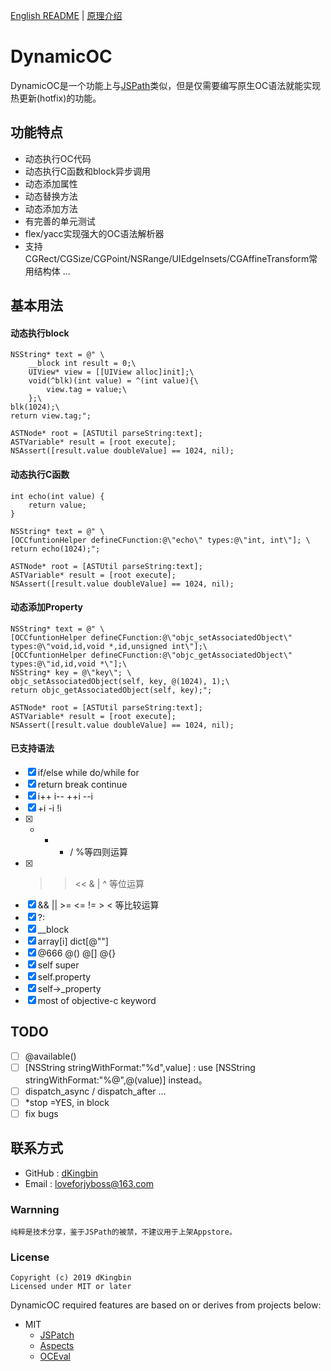
[English README](https://github.com/dKingbin/DynamicOC/blob/master/README.md)  | [原理介绍](https://github.com/dKingbin/DynamicOC/blob/master/principle_chs.md)

# DynamicOC
DynamicOC是一个功能上与[JSPath](https://github.com/bang590/JSPatch)类似，但是仅需要编写原生OC语法就能实现热更新(hotfix)的功能。

## 功能特点

- 动态执行OC代码
- 动态执行C函数和block异步调用
- 动态添加属性
- 动态替换方法
- 动态添加方法
- 有完善的单元测试
-  flex/yacc实现强大的OC语法解析器
- 支持CGRect/CGSize/CGPoint/NSRange/UIEdgeInsets/CGAffineTransform常用结构体
...

## 基本用法

#### 动态执行block

```
NSString* text = @" \
	__block int result = 0;\
	UIView* view = [[UIView alloc]init];\
	void(^blk)(int value) = ^(int value){\
		view.tag = value;\
	};\
blk(1024);\
return view.tag;";

ASTNode* root = [ASTUtil parseString:text];
ASTVariable* result = [root execute];
NSAssert([result.value doubleValue] == 1024, nil);
```

#### 动态执行C函数

```
int echo(int value) {
	return value;
}

NSString* text = @" \
[OCCfuntionHelper defineCFunction:@\"echo\" types:@\"int, int\"]; \
return echo(1024);";

ASTNode* root = [ASTUtil parseString:text];
ASTVariable* result = [root execute];
NSAssert([result.value doubleValue] == 1024, nil);
```

#### 动态添加Property

```
NSString* text = @" \
[OCCfuntionHelper defineCFunction:@\"objc_setAssociatedObject\" types:@\"void,id,void *,id,unsigned int\"];\
[OCCfuntionHelper defineCFunction:@\"objc_getAssociatedObject\" types:@\"id,id,void *\"];\
NSString* key = @\"key\"; \
objc_setAssociatedObject(self, key, @(1024), 1);\
return objc_getAssociatedObject(self, key);";

ASTNode* root = [ASTUtil parseString:text];
ASTVariable* result = [root execute];
NSAssert([result.value doubleValue] == 1024, nil);
```

#### 已支持语法

* [x]  if/else  while do/while for
* [x]  return break continue 
* [x]  i++ i-- ++i --i
* [x]  +i  -i  !i
* [x]  + - * / %等四则运算
* [x]  >> << & | ^ 等位运算
* [x]  && || >= <= != > < 等比较运算
* [x]  ?:
* [x]  __block
* [x] array[i] dict[@""]
* [x] @666  @()  @[]  @{}
* [x] self super
* [x] self.property 
* [x] self->_property
* [x] most of objective-c keyword

## TODO
* [ ] @available()
* [ ] [NSString stringWithFormat:"%d",value] : use [NSString stringWithFormat:"%@",@(value)] instead。
* [ ] dispatch_async / dispatch_after ...
* [ ] *stop =YES, in block
* [ ] fix bugs

## 联系方式

- GitHub : [dKingbin](https://github.com/dKingbin)
- Email : loveforjyboss@163.com

### Warnning

```
纯粹是技术分享，鉴于JSPath的被禁，不建议用于上架Appstore。
```

### License

```
Copyright (c) 2019 dKingbin
Licensed under MIT or later
```

DynamicOC required features are based on or derives from projects below:
- MIT
  - [JSPatch](https://github.com/bang590/JSPatch)
  - [Aspects](https://github.com/steipete/Aspects)
  - [OCEval](https://github.com/lilidan/OCEval)
